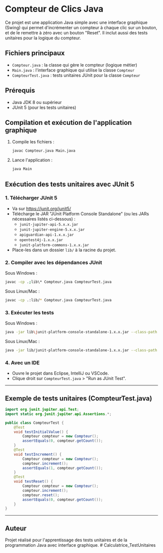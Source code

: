 # Compteur de Clics Java

Ce projet est une application Java simple avec une interface graphique (Swing) qui permet d'incrémenter un compteur à chaque clic sur un bouton, et de le remettre à zéro avec un bouton "Reset". Il inclut aussi des tests unitaires pour la logique du compteur.

## Fichiers principaux
- `Compteur.java` : la classe qui gère le compteur (logique métier)
- `Main.java` : l'interface graphique qui utilise la classe `Compteur`
- `CompteurTest.java` : tests unitaires JUnit pour la classe `Compteur`

## Prérequis
- Java JDK 8 ou supérieur
- JUnit 5 (pour les tests unitaires)

## Compilation et exécution de l'application graphique
1. Compile les fichiers :
   ```sh
   javac Compteur.java Main.java
   ```
2. Lance l'application :
   ```sh
   java Main
   ```

## Exécution des tests unitaires avec JUnit 5

### 1. Télécharger JUnit 5
- Va sur https://junit.org/junit5/
- Télécharge le JAR "JUnit Platform Console Standalone" (ou les JARs nécessaires listés ci-dessous) :
  - `junit-jupiter-api-5.x.x.jar`
  - `junit-jupiter-engine-5.x.x.jar`
  - `apiguardian-api-1.x.x.jar`
  - `opentest4j-1.x.x.jar`
  - `junit-platform-commons-1.x.x.jar`
- Place-les dans un dossier `lib/` à la racine du projet.

### 2. Compiler avec les dépendances JUnit
Sous Windows :
```sh
javac -cp .;lib\* Compteur.java CompteurTest.java
```
Sous Linux/Mac :
```sh
javac -cp .:lib/* Compteur.java CompteurTest.java
```

### 3. Exécuter les tests
Sous Windows :
```sh
java -jar lib\junit-platform-console-standalone-1.x.x.jar --class-path . --scan-class-path
```
Sous Linux/Mac :
```sh
java -jar lib/junit-platform-console-standalone-1.x.x.jar --class-path . --scan-class-path
```

### 4. Avec un IDE
- Ouvre le projet dans Eclipse, IntelliJ ou VSCode.
- Clique droit sur `CompteurTest.java` > "Run as JUnit Test".

---

## Exemple de tests unitaires (CompteurTest.java)
```java
import org.junit.jupiter.api.Test;
import static org.junit.jupiter.api.Assertions.*;

public class CompteurTest {
    @Test
    void testInitialValue() {
        Compteur compteur = new Compteur();
        assertEquals(0, compteur.getCount());
    }
    @Test
    void testIncrement() {
        Compteur compteur = new Compteur();
        compteur.increment();
        assertEquals(1, compteur.getCount());
    }
    @Test
    void testReset() {
        Compteur compteur = new Compteur();
        compteur.increment();
        compteur.reset();
        assertEquals(0, compteur.getCount());
    }
}
```

---

## Auteur
Projet réalisé pour l'apprentissage des tests unitaires et de la programmation Java avec interface graphique.
#   C a l c u l a t r i c e _ T e s t U n i t a i r e s  
 
